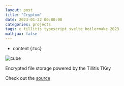 ```yaml
---
layout: post
title: "Cryptum"
date: 2023-01-22 00:00:00
categories: projects
tags: c tillitis typescript svelte boilermake 2023
mathjax: false
---
```

* content
{:toc}

![cube](../../../../images/tkey.png) 

Encrypted file storage powered by the Tillitis TKey 





Check out the [source](https://github.com/0xMihir/Cryptum)